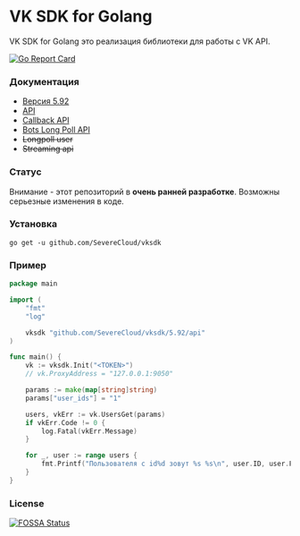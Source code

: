 # VK SDK for Golang

VK SDK for Golang это реализация библиотеки для работы с VK API.

[![Go Report Card](https://goreportcard.com/badge/github.com/severecloud/vksdk)](https://goreportcard.com/report/github.com/severecloud/vksdk)

### Документация

- [Версия 5.92](https://github.com/SevereCloud/vksdk/tree/master/5.92)
- [API](https://github.com/SevereCloud/vksdk/tree/master/5.92/api)
- [Callback API](https://github.com/SevereCloud/vksdk/tree/master/5.92/callback)
- [Bots Long Poll API](https://github.com/SevereCloud/vksdk/tree/master/5.92/longpoll-bot)
- ~~Longpoll user~~
- ~~Streaming api~~

### Статус

Внимание - этот репозиторий в **очень ранней разработке**. Возможны серьезные изменения в коде.

### Установка

```shell
go get -u github.com/SevereCloud/vksdk
```

### Пример

```go
package main

import (
	"fmt"
	"log"

	vksdk "github.com/SevereCloud/vksdk/5.92/api"
)

func main() {
	vk := vksdk.Init("<TOKEN>")
	// vk.ProxyAddress = "127.0.0.1:9050"

	params := make(map[string]string)
	params["user_ids"] = "1"

	users, vkErr := vk.UsersGet(params)
	if vkErr.Code != 0 {
		log.Fatal(vkErr.Message)
	}

	for _, user := range users {
		fmt.Printf("Пользователя с id%d зовут %s %s\n", user.ID, user.FirstName, user.LastName)
	}
}
```

### License

[![FOSSA Status](https://app.fossa.io/api/projects/git%2Bgithub.com%2FSevereCloud%2Fvksdk.svg?type=large)](https://app.fossa.io/projects/git%2Bgithub.com%2FSevereCloud%2Fvksdk?ref=badge_large)
